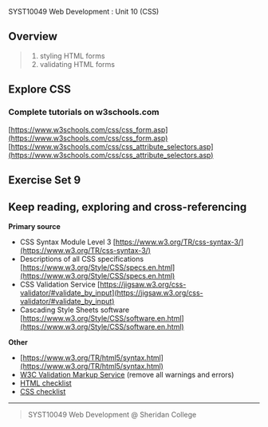 SYST10049 Web Development
: Unit 10 (CSS)

## Overview
> 1. styling HTML forms
> 2. validating HTML forms


## Explore CSS 
### Complete tutorials on w3schools.com
[https://www.w3schools.com/css/css_form.asp](https://www.w3schools.com/css/css_form.asp)
[https://www.w3schools.com/css/css_attribute_selectors.asp](https://www.w3schools.com/css/css_attribute_selectors.asp)


## Exercise Set 9


## Keep reading, exploring and cross-referencing

**Primary source** 
- CSS Syntax Module Level 3 [https://www.w3.org/TR/css-syntax-3/](https://www.w3.org/TR/css-syntax-3/)
- Descriptions of all CSS specifications [https://www.w3.org/Style/CSS/specs.en.html](https://www.w3.org/Style/CSS/specs.en.html)
- CSS Validation Service [https://jigsaw.w3.org/css-validator/#validate_by_input](https://jigsaw.w3.org/css-validator/#validate_by_input)
- Cascading Style Sheets software [https://www.w3.org/Style/CSS/software.en.html](https://www.w3.org/Style/CSS/software.en.html)

**Other**
- [https://www.w3.org/TR/html5/syntax.html](https://www.w3.org/TR/html5/syntax.html)
- [W3C Validation Markup Service](https://validator.w3.org) (remove all warnings and errors)
- [HTML checklist](http://bajcar.dev.fast.sheridanc.on.ca/web10049/checklists/htmlSheet.html)
- [CSS checklist](http://bajcar.dev.fast.sheridanc.on.ca/web10049/checklists/cssSheet.html)

 
---
> SYST10049 Web Development @ Sheridan College
<!--stackedit_data:
eyJoaXN0b3J5IjpbMTMxNTQ3MzA5M119
-->